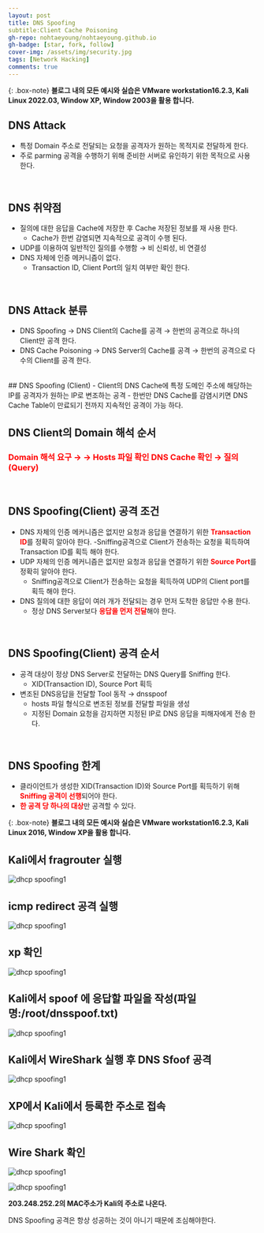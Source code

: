 ```yaml
---
layout: post
title: DNS Spoofing
subtitle:Client Cache Poisoning
gh-repo: nohtaeyoung/nohtaeyoung.github.io
gh-badge: [star, fork, follow]
cover-img: /assets/img/security.jpg
tags: [Network Hacking]
comments: true
---
```


{: .box-note}
<b>블로그 내의 모든 예시와 실습은 VMware workstation16.2.3, Kali Linux 2022.03, Window XP, Window 2003을 활용 합니다.<br></b>

## DNS Attack
- 특정 Domain 주소로 전달되는 요청을 공격자가 원하는 목적지로 전달하게 한다.
- 주로 parming 공격을 수행하기 위해 준비한 서버로 유인하기 위한 목적으로 사용한다.
<br>

## DNS 취약점
- 질의에 대한 응답을 Cache에 저장한 후 Cache 저장된 정보를 재 사용 한다.
  - Cache가 한번 감염되면 지속적으로 공격이 수행 된다.
- UDP를 이용하여 일반적인 질의를 수행함 → 비 신뢰성, 비 연결성
- DNS 자체에 인증 메커니즘이 없다.
  - Transaction ID, Client Port의 일치 여부만 확인 한다.
<br>

## DNS Attack 분류
- DNS Spoofing → DNS Client의 Cache를 공격 → 한번의 공격으로 하나의 Client만 공격 한다.
- DNS Cache Poisoning → DNS Server의 Cache를 공격 → 한번의 공격으로 다수의 Client를 공격 한다.
<br>
## DNS Spoofing (Client)
- Client의 DNS Cache에 특정 도메인 주소에 해당하는 IP를 공격자가 원하는 IP로 변조하는 공격
- 한번만 DNS Cache를 감염시키면 DNS Cache Table이 만료되기 전까지 지속적인 공격이 가능 하다.
<br>

## DNS Client의 Domain 해석 순서
<h3 style="color:red">Domain 해석 요구 → → Hosts 파일 확인 DNS Cache 확인 → 질의(Query)</h3>
<br>

## DNS Spoofing(Client) 공격 조건
- DNS 자체의 인증 메커니즘은 없지만 요청과 응답을 연결하기 위한 <b style="color:red">Transaction ID</b>를 정확히 알아야 한다.
  -Sniffing공격으로 Client가 전송하는 요청을 획득하여 Transaction ID를 획득 해야 한다.
- UDP 자체의 인증 메커니즘은 없지만 요청과 응답을 연결하기 위한 <b style="color:red">Source Port</b>를 정확히 알아야 한다.
  - Sniffing공격으로 Client가 전송하는 요청을 획득하여 UDP의 Client port를 획득 해야 한다.
- DNS 질의에 대한 응답이 여러 개가 전달되는 경우 먼저 도착한 응답만 수용 한다.
  - 정상 DNS Server보다 <b style="color:red">응답을 먼저 전달</b>해야 한다.
<br>

## DNS Spoofing(Client) 공격 순서
- 공격 대상이 정상 DNS Server로 전달하는 DNS Query를 Sniffing 한다.
  - XID(Transaction ID), Source Port 획득
- 변조된 DNS응답을 전달할 Tool 동작 → dnsspoof
  - hosts 파일 형식으로 변조된 정보를 전달할 파일을 생성
  - 지정된 Domain 요청을 감지하면 지정된 IP로 DNS 응답을 피해자에게 전송 한다.
<br>

## DNS Spoofing 한계
- 클라이언트가 생성한 XID(Transaction ID)와 Source Port를 획득하기 위해 <b style="color:red">Sniffing 공격이 선행</b>되어야 한다.
- <b style="color:red">한 공격 당 하나의 대상</b>만 공격할 수 있다.
  
  
    
{: .box-note}
<b>블로그 내의 모든 예시와 실습은 VMware workstation16.2.3, Kali Linux 2016, Window XP을 활용 합니다.<br></b>

## Kali에서 fragrouter 실행

![dhcp spoofing1](../assets/img/dns_spoofing/dns_spoofing1.png)

## icmp redirect 공격 실행

![dhcp spoofing1](../assets/img/dns_spoofing/dns_spoofing2.png)

## xp 확인

![dhcp spoofing1](../assets/img/dns_spoofing/dns_spoofing3.png)

## Kali에서 spoof 에 응답할 파일을 작성(파일명:/root/dnsspoof.txt)

![dhcp spoofing1](../assets/img/dns_spoofing/dns_spoofing4.png)

## Kali에서 WireShark 실행 후 DNS Sfoof 공격

![dhcp spoofing1](../assets/img/dns_spoofing/dns_spoofing5.png)

## XP에서 Kali에서 등록한 주소로 접속

![dhcp spoofing1](../assets/img/dns_spoofing/dns_spoofing6.png)

## Wire Shark 확인

![dhcp spoofing1](../assets/img/dns_spoofing/dns_spoofing6.png)

![dhcp spoofing1](../assets/img/dns_spoofing/dns_spoofing6.png)

<b>203.248.252.2의 MAC주소가 Kali의 주소로 나온다.</b>

DNS Spoofing 공격은 항상 성공하는 것이 아니기 때문에 조심해야한다.

